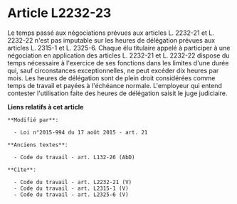 # Article L2232-23

Le temps passé aux négociations prévues aux articles L. 2232-21 et L. 2232-22 n'est pas imputable sur les heures de
délégation prévues aux articles L. 2315-1 et L. 2325-6. Chaque élu titulaire appelé à participer à une négociation en
application des articles L. 2232-21 et L. 2232-22 dispose du temps nécessaire à l'exercice de ses fonctions dans les limites
d'une durée qui, sauf circonstances exceptionnelles, ne peut excéder dix heures par mois. Les heures de délégation sont de
plein droit considérées comme temps de travail et payées à l'échéance normale. L'employeur qui entend contester l'utilisation
faite des heures de délégation saisit le juge judiciaire.

**Liens relatifs à cet article**

	**Modifié par**:

	  - Loi n°2015-994 du 17 août 2015 - art. 21

	**Anciens textes**:

	  - Code du travail - art. L132-26 (AbD)

	**Cite**:

	  - Code du travail - art. L2232-21 (V)
	  - Code du travail - art. L2315-1 (V)
	  - Code du travail - art. L2325-6 (V)
